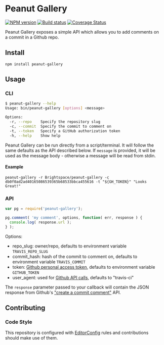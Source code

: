 # Peanut Gallery
[![NPM version][npm-image]][npm-url]
[![Build status][ci-image]][ci-url]
[![Coverage Status][coverage-image]][coverage-url]

Peanut Gallery exposes a simple API which allows you to add comments on a commit in a Github repo.

## Install

```shell
npm install peanut-gallery
```

## Usage

### CLI

```bash
$ peanut-gallery --help
Usage: bin/peanut-gallery [options] <message>

Options:
  -r, --repo    Specify the repository slug
  -c, --commit  Specify the commit to comment on
  -t, --token   Specify a GitHub authorization token
  -h, --help    Show help                                              [boolean]
```

Peanut Gallery can be run directly from a script/terminal. It will follow the
same defaults as the API described below. If `message` is provided, it will be
used as the message body - otherwise a message will be read from stdin.

#### Example

`peanut-gallery -r Brightspace/peanut-gallery -c db0f0ad2ad40165086539365b68533bbca455616 -t "${GH_TOKEN}" "Looks Great!"`

### API

```javascript
var pg = require('peanut-gallery');

pg.comment( 'my comment', options, function( err, response ) {
  console.log( response.url );
} );
```

Options:
- repo_slug: owner/repo, defaults to environment variable `TRAVIS_REPO_SLUG`
- commit_hash: hash of the commit to comment on, defaults to environment variable `TRAVIS_COMMIT`
- token: [Github personal access token](https://github.com/blog/1509-personal-api-tokens), defaults to environment variable `GITHUB_TOKEN`
- user_agent: used for [Github API calls](https://developer.github.com/v3/#user-agent-required), defaults to "travis-ci"

The `response` parameter passed to your callback will contain the JSON
response from Github's ["create a commit comment"](https://developer.github.com/v3/repos/comments/#create-a-commit-comment)
API.

## Contributing

### Code Style

This repository is configured with [EditorConfig](http://editorconfig.org) rules and
contributions should make use of them.

[npm-url]: https://npmjs.org/package/peanut-gallery
[npm-image]: https://badge.fury.io/js/peanut-gallery.png
[ci-image]: https://travis-ci.org/Brightspace/peanut-gallery.svg?branch=master
[ci-url]: https://travis-ci.org/Brightspace/peanut-gallery
[coverage-image]: https://coveralls.io/repos/Brightspace/peanut-gallery/badge.png?branch=master
[coverage-url]: https://coveralls.io/r/Brightspace/peanut-gallery?branch=master

